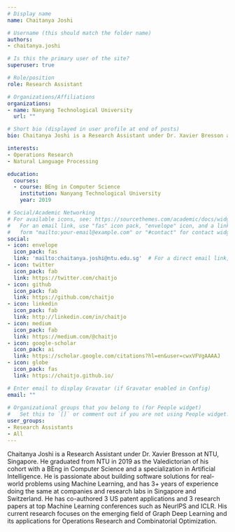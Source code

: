 ```yaml
---
# Display name
name: Chaitanya Joshi

# Username (this should match the folder name)
authors:
- chaitanya.joshi

# Is this the primary user of the site?
superuser: true

# Role/position
role: Research Assistant

# Organizations/Affiliations
organizations:
- name: Nanyang Technological University
  url: ""

# Short bio (displayed in user profile at end of posts)
bio: Chaitanya Joshi is a Research Assistant under Dr. Xavier Bresson at NTU, Singapore, applying Graph Neural Networks to Operations Research and Combinatorial Optimization.

interests:
- Operations Research
- Natural Language Processing

education:
  courses:
  - course: BEng in Computer Science
    institution: Nanyang Technological University
    year: 2019

# Social/Academic Networking
# For available icons, see: https://sourcethemes.com/academic/docs/widgets/#icons
#   For an email link, use "fas" icon pack, "envelope" icon, and a link in the
#   form "mailto:your-email@example.com" or "#contact" for contact widget.
social:
- icon: envelope
  icon_pack: fas
  link: 'mailto:chaitanya.joshi@ntu.edu.sg'  # For a direct email link, use "mailto:test@example.org".
- icon: twitter
  icon_pack: fab
  link: https://twitter.com/chaitjo
- icon: github
  icon_pack: fab
  link: https://github.com/chaitjo
- icon: linkedin
  icon_pack: fab
  link: http://linkedin.com/in/chaitjo
- icon: medium
  icon_pack: fab
  link: https://medium.com/@chaitjo
- icon: google-scholar
  icon_pack: ai
  link: https://scholar.google.com/citations?hl=en&user=cwxVFVgAAAAJ
- icon: globe
  icon_pack: fas
  link: https://chaitjo.github.io/

# Enter email to display Gravatar (if Gravatar enabled in Config)
email: ""
  
# Organizational groups that you belong to (for People widget)
#   Set this to `[]` or comment out if you are not using People widget.  
user_groups:
- Research Assistants
- All
---
```


Chaitanya Joshi is a Research Assistant under Dr. Xavier Bresson at NTU, Singapore. He graduated from NTU in 2019 as the Valedictorian of his cohort with a BEng in Computer Science and a specialization in Artificial Intelligence. He is passionate about building software solutions for real-world problems using Machine Learning, and has 3+ years of experience doing the same at companies and research labs in Singapore and Switzerland. He has co-authored 3 US patent applications and 3 research papers at top Machine Learning conferences such as NeurIPS and ICLR. His current research focuses on the emerging field of Graph Deep Learning and its applications for Operations Research and Combinatorial Optimization.
